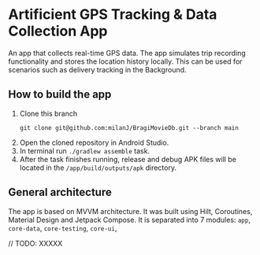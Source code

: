Artificient GPS Tracking & Data Collection App
==================

An app that collects real-time GPS data. The app simulates trip recording functionality and stores the location history locally. This can be used for scenarios such as delivery tracking in the Background.

## How to build the app

1. Clone this branch
    ```
    git clone git@github.com:milanJ/BragiMovieDb.git --branch main
    ```
2. Open the cloned repository in Android Studio.
3. In terminal run `./gradlew assemble` task.
4. After the task finishes running, release and debug APK files will be located in the `/app/build/outputs/apk` directory.

## General architecture

The app is based on MVVM architecture. It was built using Hilt, Coroutines, Material Design and Jetpack Compose.
It is separated into 7 modules: `app`, `core-data`, `core-testing`, `core-ui`, 

 // TODO: XXXXX
